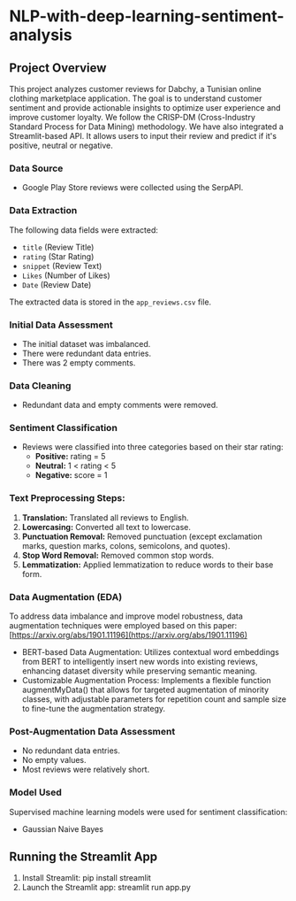 # NLP-with-deep-learning-sentiment-analysis

## Project Overview

This project analyzes customer reviews for Dabchy, a Tunisian online clothing marketplace application. The goal is to understand customer sentiment and provide actionable insights to optimize user experience and improve customer loyalty. We follow the CRISP-DM (Cross-Industry Standard Process for Data Mining) methodology. We have also integrated a Streamlit-based API. It allows users to input their review and predict if it's positive, neutral or negative.

### Data Source

*   Google Play Store reviews were collected using the SerpAPI.

### Data Extraction

The following data fields were extracted:

*   `title` (Review Title)
*   `rating` (Star Rating)
*   `snippet` (Review Text)
*   `Likes` (Number of Likes)
*   `Date` (Review Date)

The extracted data is stored in the `app_reviews.csv` file.

### Initial Data Assessment

*   The initial dataset was imbalanced.
*   There were redundant data entries.
*   There was 2 empty comments.

### Data Cleaning
*   Redundant data and empty comments were removed.

### Sentiment Classification

*   Reviews were classified into three categories based on their star rating:
    *   **Positive:** rating = 5
    *   **Neutral:** 1 < rating < 5
    *   **Negative:** score = 1

### Text Preprocessing Steps:

1.  **Translation:** Translated all reviews to English.
2.  **Lowercasing:** Converted all text to lowercase.
3.  **Punctuation Removal:** Removed punctuation (except exclamation marks, question marks, colons, semicolons, and quotes).
4.  **Stop Word Removal:** Removed common stop words.
5.  **Lemmatization:** Applied lemmatization to reduce words to their base form.

### Data Augmentation (EDA)

To address data imbalance and improve model robustness, data augmentation techniques were employed based on this paper: [https://arxiv.org/abs/1901.11196](https://arxiv.org/abs/1901.11196)

*   BERT-based Data Augmentation: Utilizes contextual word embeddings from BERT to intelligently insert new words into existing reviews, enhancing dataset diversity while preserving semantic meaning.
*   Customizable Augmentation Process: Implements a flexible function augmentMyData() that allows for targeted augmentation of minority classes, with adjustable parameters for repetition count and sample size to fine-tune the augmentation strategy.

### Post-Augmentation Data Assessment

*   No redundant data entries.
*   No empty values.
*   Most reviews were relatively short.

### Model Used

Supervised machine learning models were used for sentiment classification:

*   Gaussian Naive Bayes

## Running the Streamlit App

1. Install Streamlit: pip install streamlit
2. Launch the Streamlit app: streamlit run app.py


